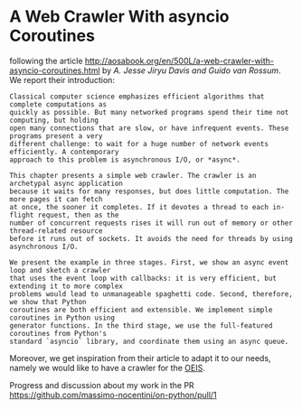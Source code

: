 
# A Web Crawler With asyncio Coroutines


following the article http://aosabook.org/en/500L/a-web-crawler-with-asyncio-coroutines.html
by *A. Jesse Jiryu Davis and Guido van Rossum*. We report their introduction:

    Classical computer science emphasizes efficient algorithms that complete computations as 
    quickly as possible. But many networked programs spend their time not computing, but holding 
    open many connections that are slow, or have infrequent events. These programs present a very 
    different challenge: to wait for a huge number of network events efficiently. A contemporary 
    approach to this problem is asynchronous I/O, or *async*.

    This chapter presents a simple web crawler. The crawler is an archetypal async application 
    because it waits for many responses, but does little computation. The more pages it can fetch 
    at once, the sooner it completes. If it devotes a thread to each in-flight request, then as the 
    number of concurrent requests rises it will run out of memory or other thread-related resource 
    before it runs out of sockets. It avoids the need for threads by using asynchronous I/O.

    We present the example in three stages. First, we show an async event loop and sketch a crawler 
    that uses the event loop with callbacks: it is very efficient, but extending it to more complex 
    problems would lead to unmanageable spaghetti code. Second, therefore, we show that Python 
    coroutines are both efficient and extensible. We implement simple coroutines in Python using 
    generator functions. In the third stage, we use the full-featured coroutines from Python's 
    standard `asyncio` library, and coordinate them using an async queue.

Moreover, we get inspiration from their article to adapt it to our needs, namely we would like to
have a crawler for the [OEIS][oeis].

Progress and discussion about my work in the PR https://github.com/massimo-nocentini/on-python/pull/1

[oeis]:http://oeis.org
